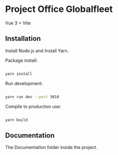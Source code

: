 # Project Office Globalfleet

Vue 3 + Vite

## Installation

Install Node.js and Install Yarn.

Package install:

```sh 

yarn install

```

Run development:

```sh 

yarn run dev --port 3010

```

Compile to production use:

```sh 

yarn build

```

## Documentation

The Documentation folder inside the project.